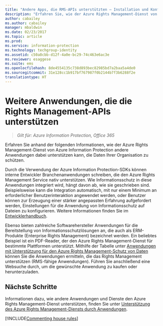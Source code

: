 ```yaml
---
title: "Andere Apps, die RMS-APIs unterstützten – Installation und Konfiguration – AIP"
description: "Erfahren Sie, wie der Azure Rights Management-Dienst von Azure Information Protection andere Anwendungen dabei unterstützen kann, die Daten Ihrer Organisation zu schützen."
author: cabailey
ms.author: cabailey
manager: mbaldwin
ms.date: 02/23/2017
ms.topic: article
ms.prod: 
ms.service: information-protection
ms.technology: techgroup-identity
ms.assetid: c50a8cbb-d12f-4a0e-bc29-74c463e6ac3e
ms.reviewer: esaggese
ms.suite: ems
ms.openlocfilehash: 8de4554135c738d893bec82985bd7a2baa5a4de0
ms.sourcegitcommit: 31e128cc1b917bf767987f0b2144b7f3b6288f2e
translationtype: HT
---
```

# <a name="other-applications-that-support-the-rights-management-apis"></a>Weitere Anwendungen, die die Rights Management-APIs unterstützen

>*Gilt für: Azure Information Protection, Office 365*

Erfahren Sie anhand der folgenden Informationen, wie der Azure Rights Management-Dienst von Azure Information Protection andere Anwendungen dabei unterstützen kann, die Daten Ihrer Organisation zu schützen.

Durch die Verwendung der Azure Information Protection-SDKs können interne Entwickler Branchenanwendungen schreiben, die den Azure Rights Management Service nativ unterstützen. Wie Informationsschutz in diese Anwendungen integriert wird, hängt davon ab, wie sie geschrieben sind. Beispielsweise kann die Integration automatisch, mit nur einem Minimum an erforderlicher Benutzerinteraktion angewendet werden, oder Benutzer können zur Erzeugung einer stärker angepassten Erfahrung aufgefordert werden, Einstellungen für die Anwendung von Informationsschutz auf Dateien zu konfigurieren. Weitere Informationen finden Sie im [Entwicklerhandbuch](../develop/developers-guide.md).

Ebenso bieten zahlreiche Softwarehersteller Anwendungen für die Bereitstellung von Informationsschutzlösungen an, die auch als ERM-Produkte (Enterprise Rights Management) bezeichnet werden. Ein beliebtes Beispiel ist ein PDF-Reader, der den Azure Rights Management-Dienst für bestimmte Plattformen unterstützt. Mithilfe der Tabelle unter [Anwendungen mit Unterstützung für den Azure Rights Management-Schutz von Daten](../get-started/requirements-applications.md) können Sie die Anwendungen ermitteln, die das Rights Management unterstützen (RMS-fähige Anwendungen). Führen Sie anschließend eine Websuche durch, um die gewünschte Anwendung zu kaufen oder herunterzuladen.

## <a name="next-steps"></a>Nächste Schritte

Informationen dazu, wie andere Anwendungen und Dienste den Azure Rights Management-Dienst unterstützen, finden Sie unter [Unterstützung des Azure Rights Management-Diensts durch Anwendungen](applications-support.md).

[!INCLUDE[Commenting house rules](../includes/houserules.md)]